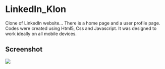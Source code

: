 <h1> LinkedIn_Klon </h1>

Clone of LinkedIn website...
There is a home page and a user profile page.
Codes were created using Html5, Css and Javascript.
It was designed to work ideally on all mobile devices.

<h2> Screenshot </h2>

![](/linkedIn.gif)
